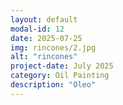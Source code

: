 ```yaml
---
layout: default
modal-id: 12
date: 2025-07-25
img: rincones/2.jpg
alt: "rincones"
project-date: July 2025
category: Oil Painting
description: "Oleo"
---
```

